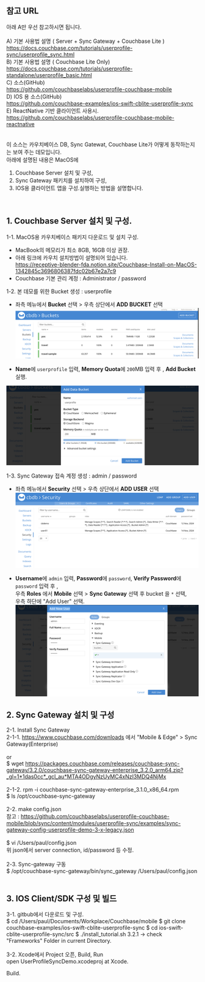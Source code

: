 ## 참고 URL <br>
 아래 A만 우선 참고하시면 됩니다. <br>
<br>
A) 기본 사용법 설명 ( Server + Sync Gateway + Couchbase Lite ) <br>
https://docs.couchbase.com/tutorials/userprofile-sync/userprofile_sync.html <br>
B) 기본 사용법 설명 ( Couchbase Lite Only) <br>
https://docs.couchbase.com/tutorials/userprofile-standalone/userprofile_basic.html <br>
C) 소스(GitHub) <br>
https://github.com/couchbaselabs/userprofile-couchbase-mobile <br>
D) IOS 용 소스(GitHub) <br>
https://github.com/couchbase-examples/ios-swift-cblite-userprofile-sync <br>
E) ReactNative 기반 클라이언트 사용시. <br>
https://github.com/couchbaselabs/userprofile-couchbase-mobile-reactnative <br>
<br>
<br>
이 소스는 카우치베이스 DB, Sync Gatewat, Couchbase Lite가 어떻게 동작하는지는 보여 주는 데모입니다. <br>
아래에 설명된 내용은 MacOS에 <br>
1) Couchbase Server 설치 및 구성, <br>
2) Sync Gateway 패키치를 설치하여 구성, <br>
3) IOS용 클라이언트 앱을 구성.실행하는 방법을 설명합니다. <br>
<br>

## 1. Couchbase Server 설치 및 구성.<br>
1-1. MacOS용 카우치베이스 패키지 다운로드 및 설치 구성. <br>
- MacBook의 메모리가 최소 8GB, 16GB 이상 권장. <br>
- 아래 링크에 카우치 설치방법이 설명되어 있습니다. <br>
   https://receptive-blender-fda.notion.site/Couchbase-Install-on-MacOS-1342845c3696806387fdc02b67e2a7c9 <br>
- Couchbase 기본 관리 계정 : Administrator / password  <br>

1-2. 본 데모를 위한 Bucket 생성 : userprofile <br>
- 좌측 메뉴에서 **Bucket** 선택 > 우측 상단에서 **ADD BUCKET** 선택 <br>
![Application](AddBucket1.png)

- **Name**에 `userprofile` 입력, **Memory Quota**에 `200`MB 입력 후 , **Add Bucket** 실행.<br>

![Application](AddBucket2.png) 

1-3. Sync Gateway 접속 계정 생성 : admin / password  <br>
- 좌측 메뉴에서 **Security** 선택 > 우측 상단에서 **ADD USER** 선택 <br>
![Application](AddUser1.png)

- **Username**에 `admin` 입력, **Password**에 `password`, **Verify Password**에 `password` 입력 후 ,<br>
  우측 **Roles** 에서 **Mobile** 선택 > **Sync Gateway** 선택 후 bucket 을 `*` 선택, <br>
  우측 하단에 "Add User" 선택.
![Application](AddUser2.png)

## 2. Sync Gateway 설치 및 구성 <br>
2-1. Install Sync Gateway<br>
2-1-1. https://www.couchbase.com/downloads 에서 "Mobile & Edge" > Sync Gateway(Enterprise) <br>
<br>
or<br>
$ wget https://packages.couchbase.com/releases/couchbase-sync-gateway/3.2.0/couchbase-sync-gateway-enterprise_3.2.0_arm64.zip?_gl=1*1das0cc*_gcl_au*MTA4ODgyNzUyMC4xNzI3MDQ4NjMx <br>
<br>
2-1-2. rpm -i couchbase-sync-gateway-enterprise_3.1.0_x86_64.rpm <br>
$ ls /opt/couchbase-sync-gateway <br>
<br>
2-2. make config.json <br>
참고 : https://github.com/couchbaselabs/userprofile-couchbase-mobile/blob/sync/content/modules/userprofile-sync/examples/sync-gateway-config-userprofile-demo-3-x-legacy.json <br>
<br>
$ vi /Users/paul/config.json <br>
 위 json에서 server connection, id/password 등 수정. <br>
<br>
2-3. Sync-gateway 구동  <br>
$ /opt/couchbase-sync-gateway/bin/sync_gateway /Users/paul/config.json <br>
<br>

## 3. IOS Client/SDK 구성 및 빌드 <br>
3-1. gitbub에서 다운로드 및 구성.
<br>
$ cd /Users/paul/Documents/Workplace/Couchbase/mobile
$ git clone couchbase-examples/ios-swift-cblite-userprofile-sync
$ cd ios-swift-cblite-userprofile-sync/src
$ ./install_tutorial.sh 3.2.1   -> check "Frameworks" Folder in current Directory.
<br>
<br>
3-2. Xcode에서 Project 오픈, Build, Run <br>
open UserProfileSyncDemo.xcodeproj at Xcode. <br>

Build.<br>
